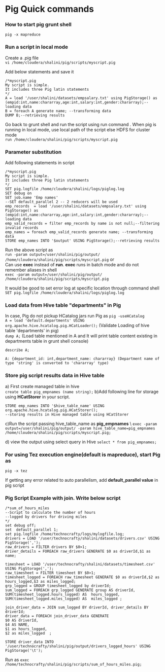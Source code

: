 # Pig Quick commands

### How to start pig grunt shell
`pig -x mapreduce`

### Run a script in local mode
Create a .pig file \
`vi /home/cloudera/shalini/pig/scripts/myscript.pig`

Add below statements and save it
```
/*myscript.pig
My script is simple.
It includes three Pig latin statements
*/
A = load '/user/shalini/datasets/empsalary.txt' using PigStorage() as (empid:int,name:chararray,age:int,salary:int,gender:chararray);--loading data
B = foreach A generate name; --transforming data
DUMP B;--retrieving results
```
Go back to grunt shell and run the script using run command . When pig is running in local mode, use local path of the script else HDFS for cluster mode \
`run /home/cloudera/shalini/pig/scripts/myscript.pig`

### Parameter substitution
Add following statements  in script 

```
/*myscript.pig
My script is simple.
It includes three Pig latin statements
*/
SET pig.logfile /home/cloudera/shalini/logs/piglog.log
SET debug on
SET job.name 'Emp names'
--SET default_parallel 2 -- 2 reducers will be used
emp_records  = load '/user/shalini/datasets/empsalary.txt' using PigStorage() as (empid:int,name:chararray,age:int,salary:int,gender:chararray);--loading data
emp_valid_records = filter emp_records by name is not null;--filtering invalid records
emp_names = foreach emp_valid_records generate name; --transforming data
STORE emp_names INTO '$output' USING PigStorage();--retrieving results
```
Run the above script as \
`run -param output=/user/shalini/pig/output/  /home/cloudera/shalini/pig/scripts/myscript.pig`
or \
Can use **exec** instead of **run**. **exec** runs in batch mode and do not remember aliases in shell \
`exec -param output=/user/shalini/pig/output/  /home/cloudera/shalini/pig/scripts/myscript.pig`

It would be good to set error log at specific location through command shell
`SET pig.logfile /home/cloudera/shalini/logs/piglog.log`

### Load data from Hive table "departments" in Pig
In case, Pig do not pickup HCatalog jars run Pig as `pig -useHCatalog` \
`A = load 'default.departments' USING org.apache.hive.hcatalog.pig.HCatLoader();` (Validate Loading of hive table 'departments' in pig) \
 `dump A;` (Load table mentioned in A and It will print table content existing in departments table in grunt shell console)

`describe A;` 
```
A: {department_id: int,department_name: chararray} (Department name of type 'string' is converted to 'chararray' type)
```

### Store pig script results data in Hive table 
a) First create managed table in hive \
`create table pig_empnames (name string);`
b)Add following line for storage using **HCatStorer** in your script.
```
STORE emp_names INTO '$hive_table_name' USING org.apache.hive.hcatalog.pig.HCatStorer();
--storing results in Hive managed table using HCatStorer
```
c)Run the script passing hive_table_name as **pig_empnames** \ 
`exec -param output=/user/shalini/pig/output/ -param hive_table_name=pig_empnames /home/cloudera/shalini/pig/scripts/myscript.pig;`

d) view  the output using select query in Hive
`select * from pig_empnames;`

### For using Tez execution engine(default is mapreduce), start Pig as  
`pig -x tez`

If getting any error related to auto parallelism, add **default_parallel value** in pig script

### Pig Script Example with join. Write below script
```
/*sum_of_hours_miles
--Script to calculate the number of hours
--logged by drivers for driving miles
*/
set debug off;
set  default_parallel 1;
set pig.logfile /home/technocrafty/logs/mylogfile.log;
drivers = LOAD '/user/technocrafty/shalini/datasets/drivers.csv' USING PigStorage(',');
raw_drivers = FILTER drivers BY $0>1;
driver_details = FOREACH raw_drivers GENERATE $0 as driverId,$1 as name;

timesheet = LOAD '/user/technocrafty/shalini/datasets/timesheet.csv' USING PigStorage(',');
raw_timesheet = FILTER timesheet BY $0>1;
timesheet_logged = FOREACH raw_timesheet GENERATE $0 as driverId,$2 as hours_logged,$3 as miles_logged;
grp_logged = GROUP timesheet_logged by driverId;
sum_logged = FOREACH grp_logged GENERATE group AS driverId, 
SUM(timesheet_logged.hours_logged) AS  hours_logged,
SUM(timesheet_logged.miles_logged) AS  miles_logged ;

join_driver_data = JOIN sum_logged BY driverId, driver_details BY driverId;
driver_data = FOREACH join_driver_data GENERATE 
$0 AS driverId, 
$4 AS NAME, 
$1 as hours_logged,
$2 as miles_logged  ;

STORE driver_data INTO '/user/technocrafty/shalini/pig/output/drivers_logged_hours' USING PigStorage('\t');
```

Run as 
`exec /home/technocrafty/shalini/pig/scripts/sum_of_hours_miles.pig;`
